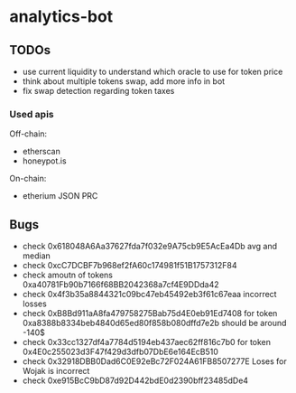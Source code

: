 # analytics-bot

## TODOs

- use current liquidity to understand which oracle to use for token price
- think about multiple tokens swap, add more info in bot
- fix swap detection regarding token taxes

### Used apis

Off-chain:
- etherscan
- honeypot.is

On-chain:
- etherium JSON PRC


## Bugs

- check 0x618048A6Aa37627fda7f032e9A75cb9E5AcEa4Db avg and median
- check 0xcC7DCBF7b968ef2fA60c174981f51B1757312F84
- check amoutn of tokens 0xa40781Fb90b7166f68BB2042368a7cf4E9DDda42
- check 0x4f3b35a8844321c09bc47eb45492eb3f61c67eaa incorrect losses 
- check 0xB8Bd911aA8fa479758275Bab75d4E0eb91Ed7408 for token 0xa8388b8334beb4840d65ed80f858b080dffd7e2b should be around -140$
- check 0x33cc1327df4a7784d5194eb437aec62ff816c7b0 for token 0x4E0c255023d3F47f429d3dfb07DbE6e164EcB510
- check 0x32918DBB0Dad6C0E92eBc72F024A61FB8507277E Loses for Wojak is incorrect
- check 0xe915BcC9bD87d92D442bdE0d2390bff23485dDe4
